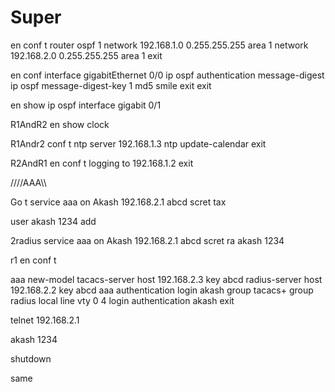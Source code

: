 # Super
en 
conf t
router ospf 1
network 192.168.1.0 0.255.255.255 area 1
network 192.168.2.0 0.255.255.255 area 1
exit

en 
conf
interface gigabitEthernet 0/0 
ip ospf authentication message-digest
ip ospf message-digest-key 1 md5 smile
exit
exit

en 
show ip ospf interface gigabit 0/1


R1AndR2
en 
show clock

R1Andr2
conf t
ntp server 192.168.1.3
ntp update-calendar
exit

R2AndR1
en
conf t
logging to 192.168.1.2
exit

////AAA\\\ 

Go t
service aaa on
Akash 192.168.2.1
abcd scret
tax

user
akash 1234
 add

2radius
service 
aaa on 
Akash 192.168.2.1
abcd scret
ra
akash 1234

r1
en
conf t

aaa new-model
tacacs-server host 192.168.2.3 key abcd
radius-server host 192.168.2.2 key abcd
aaa authentication login akash group tacacs+ group radius local
line vty 0 4
login authentication akash
exit


telnet 192.168.2.1

akash
1234


shutdown

same

